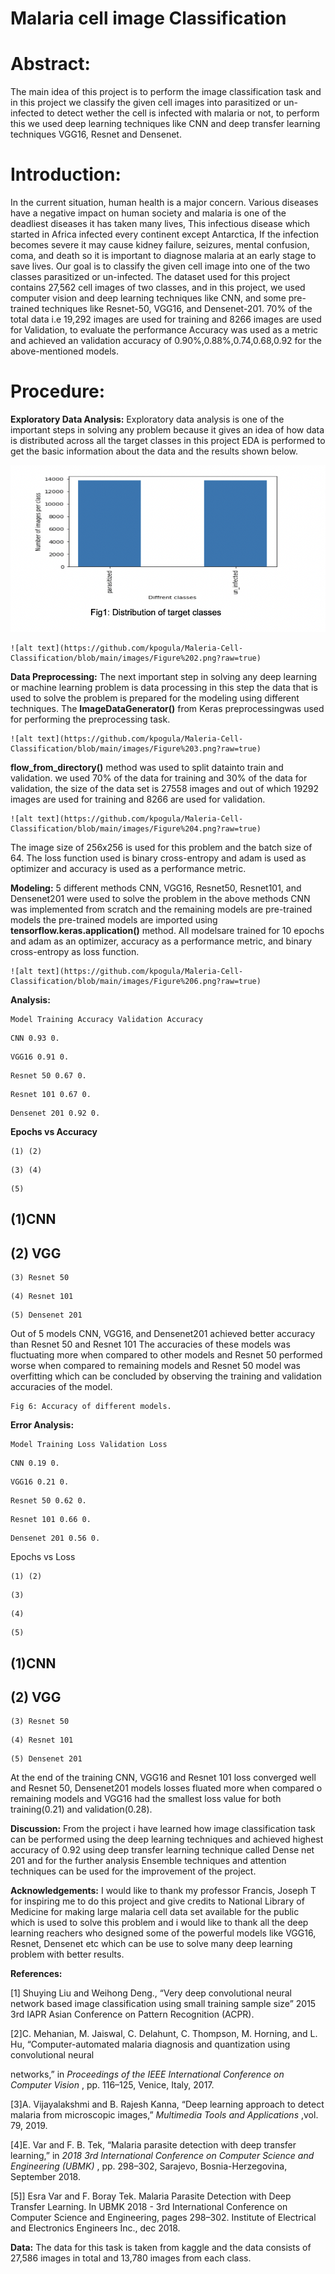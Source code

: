 # Malaria cell image Classification

# Abstract:

The main idea of this project is to perform the image classification task and in this
project we classify the given cell images into parasitized or un-infected to detect wether
the cell is infected with malaria or not, to perform this we used deep learning techniques
like CNN and deep transfer learning techniques VGG16, Resnet and Densenet.

# Introduction:

In the current situation, human health is a major concern. Various diseases have a
negative impact on human society and malaria is one of the deadliest diseases it has
taken many lives, This infectious disease which started in Africa infected every
continent except Antarctica, If the infection becomes severe it may cause kidney failure,
seizures, mental confusion, coma, and death so it is important to diagnose malaria at an
early stage to save lives. Our goal is to classify the given cell image into one of the two
classes parasitized or un-infected. The dataset used for this project contains 27,562 cell
images of two classes, and in this project, we used computer vision and deep learning
techniques like CNN, and some pre-trained techniques like Resnet-50, VGG16, and
Densenet-201. 70% of the total data i.e 19,292 images are used for training and 8266
images are used for Validation, to evaluate the performance Accuracy was used as a
metric and achieved an validation accuracy of 0.90%,0.88%,0.74,0.68,0.92 for the
above-mentioned models.

# Procedure:

**Exploratory Data Analysis:**
Exploratory data analysis is one of the important steps in solving any problem because
it gives an idea of how data is distributed across all the target classes in this project
EDA is performed to get the basic information about the data and the results shown
below.



![alt text](https://github.com/kpogula/Maleria-Cell-Classification/blob/main/images/Figure%201.png?raw=true)


```
![alt text](https://github.com/kpogula/Maleria-Cell-Classification/blob/main/images/Figure%202.png?raw=true)
```
**Data Preprocessing:**
The next important step in solving any deep learning or machine learning problem is
data processing in this step the data that is used to solve the problem is prepared for
the modeling using different techniques.
The **ImageDataGenerator()** from Keras preprocessingwas used for performing the
preprocessing task.

```
![alt text](https://github.com/kpogula/Maleria-Cell-Classification/blob/main/images/Figure%203.png?raw=true)

```
**flow_from_directory()** method was used to split datainto train and validation.
we used 70% of the data for training and 30% of the data for validation, the size of the
data set is 27558 images and out of which 19292 images are used for training and 8266
are used for validation.


```
![alt text](https://github.com/kpogula/Maleria-Cell-Classification/blob/main/images/Figure%204.png?raw=true)

```

The image size of 256x256 is used for this problem and the batch size of 64.
The loss function used is binary cross-entropy and adam is used as optimizer and
accuracy is used as a performance metric.

**Modeling:**
5 different methods CNN, VGG16, Resnet50, Resnet101, and Densenet201 were used
to solve the problem in the above methods CNN was implemented from scratch and the
remaining models are pre-trained models the pre-trained models are imported using
**tensorflow.keras.application()** method. All modelsare trained for 10 epochs and
adam as an optimizer, accuracy as a performance metric, and binary cross-entropy as
loss function.

```
![alt text](https://github.com/kpogula/Maleria-Cell-Classification/blob/main/images/Figure%206.png?raw=true)

```

**Analysis:**

```
Model Training Accuracy Validation Accuracy
```
```
CNN 0.93 0.
```
```
VGG16 0.91 0.
```
```
Resnet 50 0.67 0.
```
```
Resnet 101 0.67 0.
```
```
Densenet 201 0.92 0.
```
**Epochs vs Accuracy**

```
(1) (2)
```
```
(3) (4)
```

```
(5)
```
## (1)CNN

## (2) VGG

```
(3) Resnet 50
```
```
(4) Resnet 101
```
```
(5) Densenet 201
```
Out of 5 models CNN, VGG16, and Densenet201 achieved better accuracy than Resnet
50 and Resnet 101 The accuracies of these models was fluctuating more when
compared to other models and Resnet 50 performed worse when compared to
remaining models and Resnet 50 model was overfitting which can be concluded by
observing the training and validation accuracies of the model.

```
Fig 6: Accuracy of different models.
```
**Error Analysis:**

```
Model Training Loss Validation Loss
```
```
CNN 0.19 0.
```
```
VGG16 0.21 0.
```
```
Resnet 50 0.62 0.
```

```
Resnet 101 0.66 0.
```
```
Densenet 201 0.56 0.
```
Epochs vs Loss

```
(1) (2)
```
```
(3)
```
```
(4)
```

```
(5)
```
## (1)CNN

## (2) VGG

```
(3) Resnet 50
```
```
(4) Resnet 101
```
```
(5) Densenet 201
```
At the end of the training CNN, VGG16 and Resnet 101 loss converged well and Resnet
50, Densenet201 models losses fluated more when compared o remaining models and
VGG16 had the smallest loss value for both training(0.21) and validation(0.28).

**Discussion:**
From the project i have learned how image classification task can be performed using
the deep learning techniques and achieved highest accuracy of 0.92 using deep
transfer learning technique called Dense net 201 and for the further analysis Ensemble
techniques and attention techniques can be used for the improvement of the project.

**Acknowledgements:**
I would like to thank my professor Francis, Joseph T for inspiring me to do this project
and give credits to National Library of Medicine for making large malaria cell data set
available for the public which is used to solve this problem and i would like to thank all
the deep learning reachers who designed some of the powerful models like VGG16,
Resnet, Densenet etc which can be use to solve many deep learning problem with
better results.

**References:**

[1] Shuying Liu and Weihong Deng., “Very deep convolutional neural network based
image classification using small training sample size” 2015 3rd IAPR Asian Conference
on Pattern Recognition (ACPR).

[2]C. Mehanian, M. Jaiswal, C. Delahunt, C. Thompson, M. Horning, and L. Hu,
“Computer-automated malaria diagnosis and quantization using convolutional neural


networks,” in _Proceedings of the IEEE International Conference on Computer Vision_ ,
pp. 116–125, Venice, Italy, 2017.

[3]A. Vijayalakshmi and B. Rajesh Kanna, “Deep learning approach to detect malaria
from microscopic images,” _Multimedia Tools and Applications_ ,vol. 79, 2019.

[4]E. Var and F. B. Tek, “Malaria parasite detection with deep transfer learning,” in _2018
3rd International Conference on Computer Science and Engineering (UBMK)_ , pp.
298–302, Sarajevo, Bosnia-Herzegovina, September 2018.

[5]] Esra Var and F. Boray Tek. Malaria Parasite Detection with Deep Transfer Learning.
In UBMK 2018 - 3rd International Conference on Computer Science and Engineering,
pages 298–302. Institute of Electrical and Electronics Engineers Inc., dec 2018.

**Data:**
The data for this task is taken from kaggle and the data consists of 27,586 images in
total and 13,780 images from each class.


